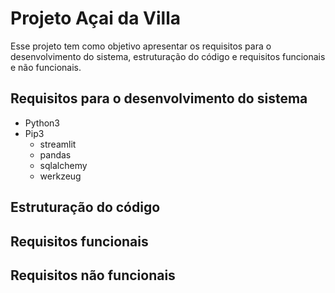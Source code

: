 # Projeto Açai da Villa

Esse projeto tem como objetivo apresentar os requisitos para o desenvolvimento do sistema, estruturação do código e requisitos funcionais e não funcionais.

## Requisitos para o desenvolvimento do sistema

- Python3
- Pip3
    - streamlit
    - pandas
    - sqlalchemy
    - werkzeug


## Estruturação do código

## Requisitos funcionais

## Requisitos não funcionais